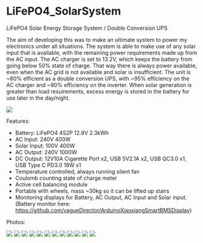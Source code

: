 # LiFePO4_SolarSystem
LiFePO4 Solar Energy Storage System / Double Conversion UPS

The aim of developing this was to make an ultimate system to power my electronics under all situations. The system is able to make use of any solar input that is available, with the remaining power requirements made up from the AC input. The AC charger is set to 13.2V, which keeps the battery from going below 50% state of charge. That way there is always power available, even when the AC grid is not available and solar is insufficient. The unit is ~80% efficient as a double conversion UPS, with ~95% efficiency on the AC charger and ~90% efficiency on the inverter. When solar generation is greater than load resuirements, excess energy is stored in the battery for use later in the day/night. 

<img src="https://github.com/vagueDirector/LiFePO4_SolarSystem/blob/master/20200912_141225.jpg">

Features: 
* Battery: LiFePO4 4S2P 12.8V 2.3kWh
* AC Input: 240V 400W
* Solar Input: 100V 400W
* AC Output: 240V 1000W
* DC Output: 12V10A Cigarette Port x2, USB 5V2.1A x2, USB QC3.0 x1, USB Type C PD3.0 18W x1
* Temperature controlled, always running silent fan 
* Coulomb counting state of charge meter
* Active cell balancing module
* Portable with wheels, mass ~30kg so it can be lifted up stairs
* Monitoring displays for Battery, AC Output, AC Input and Solar input. (Battery monitor here: https://github.com/vagueDirector/ArduinoXiaoxiangSmartBMSDisplay)

Photos:

<img src="https://github.com/vagueDirector/LiFePO4_SolarSystem/blob/master/schema1.JPG">
<img src="https://github.com/vagueDirector/LiFePO4_SolarSystem/blob/master/20200912_141238.jpg">
<img src="https://github.com/vagueDirector/LiFePO4_SolarSystem/blob/master/20200912_141254.jpg">
<img src="https://github.com/vagueDirector/LiFePO4_SolarSystem/blob/master/20200912_141341_HDR.jpg">
<img src="https://github.com/vagueDirector/LiFePO4_SolarSystem/blob/master/20200912_141410.jpg">
<img src="https://github.com/vagueDirector/LiFePO4_SolarSystem/blob/master/20200912_141421.jpg">
<img src="https://github.com/vagueDirector/LiFePO4_SolarSystem/blob/master/20200912_141442_HDR.jpg">
<img src="https://github.com/vagueDirector/LiFePO4_SolarSystem/blob/master/20200819_163244_HDR.jpg">
<img src="https://github.com/vagueDirector/LiFePO4_SolarSystem/blob/master/20200819_163305.jpg">
<img src="https://github.com/vagueDirector/LiFePO4_SolarSystem/blob/master/20200825-133246-edit.jpg">
<img src="https://github.com/vagueDirector/LiFePO4_SolarSystem/blob/master/20200825-133709-edit.jpg">
<img src="https://github.com/vagueDirector/LiFePO4_SolarSystem/blob/master/20200825-143747-edit.jpg">

